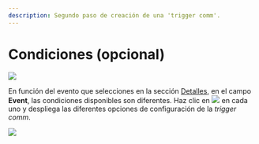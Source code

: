 ```yaml
---
description: Segundo paso de creación de una 'trigger comm'.
---
```


# Condiciones \(opcional\)

![](https://github.com/iciaparicio/variantes-origen/tree/169a87cd535336e6c183d673fef59f5462c5d585/.gitbook/assets/image%20%2843%29.png)

En función del evento que selecciones en la sección [Detalles](detalles.md), en el campo **Event**, las condiciones disponibles son diferentes. Haz clic en ![](https://github.com/iciaparicio/variantes-origen/tree/169a87cd535336e6c183d673fef59f5462c5d585/.gitbook/assets/flecha_desplegable.png) en cada uno y despliega las diferentes opciones de configuración de la _trigger comm_.

![](https://github.com/iciaparicio/variantes-origen/tree/169a87cd535336e6c183d673fef59f5462c5d585/.gitbook/assets/conditions_detail.png)

